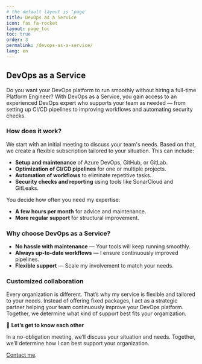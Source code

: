 ```yaml
---
# the default layout is 'page'
title: DevOps as a Service
icon: fas fa-rocket
layout: page_toc
toc: true
order: 3
permalink: /devops-as-a-service/
lang: en
---
```

## DevOps as a Service

Do you want your DevOps platform to run smoothly without hiring a full-time
Platform Engineer? With DevOps as a Service, you gain access to an experienced
DevOps expert who supports your team as needed — from setting up CI/CD
pipelines to improving workflows and automating security checks.

### How does it work?

We start with an initial meeting to discuss your team's needs. Based on that,
we create a flexible subscription tailored to your situation. This can include:

- **Setup and maintenance** of Azure DevOps, GitHub, or GitLab.
- **Optimization of CI/CD pipelines** for one or multiple projects.
- **Automation of workflows** to eliminate repetitive tasks.
- **Security checks and reporting** using tools like SonarCloud and GitLeaks.

You decide how often you need my expertise:

- **A few hours per month** for advice and maintenance.
- **More regular support** for structural improvement.

### Why choose DevOps as a Service?

- **No hassle with maintenance** — Your tools will keep running smoothly.
- **Always up-to-date workflows** — I ensure continuously improved pipelines.
- **Flexible support** — Scale my involvement to match your needs.

### Customized collaboration

Every organization is different. That’s why my service is flexible and tailored
to your needs. Instead of offering fixed packages, I act as a strategic partner
helping your team continuously improve your DevOps platform. Together, we
determine what kind of support best fits your organization.

🤝 **Let’s get to know each other**

In a no-obligation meeting, we’ll discuss your situation and needs. Together,
we’ll determine how I can best support your organization.

[Contact me](mailto:info@mikebeemsterboer.nl).

